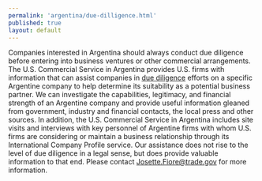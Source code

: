 ```yaml
--- 
permalink: 'argentina/due-dilligence.html' 
published: true 
layout: default
---
```

Companies interested in Argentina should always conduct due diligence before entering into business ventures or other commercial arrangements. The U.S. Commercial Service in Argentina provides U.S. firms with information that can assist companies in [due diligence](http://export.gov/argentina/servicesforu.s.companies/eg_ar_021794.asp) efforts on a specific Argentine company to help determine its suitability as a potential business partner. We can investigate the capabilities, legitimacy, and financial strength of an Argentine company and provide useful information gleaned from government, industry and financial contacts, the local press and other sources. In addition, the U.S. Commercial Service in Argentina includes site visits and interviews with key personnel of Argentine firms with whom U.S. firms are considering or maintain a business relationship through its International Company Profile service. Our assistance does not rise to the level of due diligence in a legal sense, but does provide valuable information to that end. Please contact [Josette.Fiore@trade.gov](Josette.Fiore@trade.gov) for more information.
